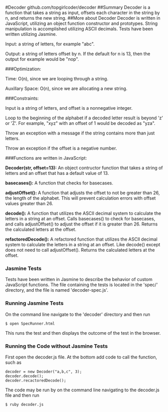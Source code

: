 #Decoder
github.com/topgirlcoder/decoder
##Summary
Decoder is a function that takes a string as input, offsets each character in the string by n, and returns the new string.
##More about Decoder
Decoder is written in JavaScript, utilizing an object function constructor and prototypes. String manipulation is accomplished utilizing ASCII decimals. Tests have been written utilizing Jasmine.

Input: a string of letters, for example "abc".

Output: a string of letters offset by n. If the default for n is 13, then the output for example would be "nop".

###Optimization: 
  
  Time: O(n), since we are looping through a string.  
  
  Auxillary Space: O(n), since we are allocating a new string.

###Constraints:
  
  Input is a string of letters, and offset is a nonnegative integer.

  Loop to the beginning of the alphabet if a decoded letter result is beyond 'z' or 'Z'. For example, "xyz" with an offset of 1 would be decoded as "yza".

  Throw an exception with a message if the string contains more than just letters. 

  Throw an exception if the offset is a negative number.

###Functions are written in JavaScript:
  
  **Decoder(str, offset=13):** An object contructor function that takes a string of letters and an offset that has a default value of 13.
  
  **basecases():** A function that checks for basecases.

  **adjustOffset():** A function that adjusts the offset to not be greater than 26, the length of the alphabet. This will prevent calculation errors with offset values greater than 26.

  **decode():** A function that utilizes the ASCII decimal system to calculate the letters in a string at an offset. Calls basecases() to check for basecases, and calls adjustOffset() to adjust the offset if it is greater than 26. Returns the calculated letters at the offset.

  **refactoredDecode():** A refactored function that utilizes the ASCII decimal system to calculate the letters in a string at an offset. Like decode() except does not need to call adjustOffset(). Returns the calculated letters at the offset.
  
### Jasmine Tests
Tests have been written in Jasmine to describe the behavior of custom JavaScript functions. The file containing the tests is located in the 'spec/' directory, and the file is named 'decoder-spec.js'.
### Running Jasmine Tests
On the command line navigate to the 'decoder' directory and then run 

```
$ open SpecRunner.html
```

This runs the test and then displays the outcome of the test in the browser.   

### Running the Code without Jasmine Tests
First open the decoder.js file. At the bottom add code to call the function, such as

```
decoder = new Decoder("a,b,c", 3);
decoder.decode(); 
decoder.recactoredDecode();
```

The code may be run by on the command line navigating to the decoder.js file and then run

```
$ ruby decoder.js
```
 
